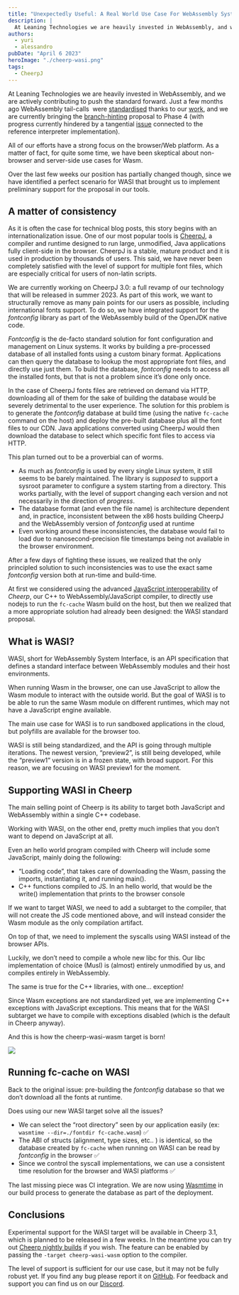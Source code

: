 ```yaml
---
title: "Unexpectedly Useful: A Real World Use Case For WebAssembly System Interface (WASI)"
description: |
  At Leaning Technologies we are heavily invested in WebAssembly, and we are actively contributing to push the standard forward. Just a few months ago WebAssembly tail-calls were standardized, and we are currently bringing the branch-hinting proposal to Phase 4.
authors:
  - yuri
  - alessandro
pubDate: "April 6 2023"
heroImage: "./cheerp-wasi.png"
tags:
  - CheerpJ
---
```


At Leaning Technologies we are heavily invested in WebAssembly, and we are actively contributing to push the standard forward. Just a few months ago WebAssembly tail-calls  were [standardised](https://github.com/WebAssembly/tail-call/issues/15#issuecomment-1357278111) thanks to our [work](https://leaningtech.com/fantastic-tail-calls-and-how-to-implement-them/), and we are currently bringing the [branch-hinting](https://github.com/WebAssembly/branch-hinting) proposal to Phase 4 (with progress currently hindered by a tangential [issue](https://github.com/WebAssembly/annotations/pull/17/files) connected to the reference interpreter implementation).

All of our efforts have a strong focus on the browser/Web platform. As a matter of fact, for quite some time, we have been skeptical about non-browser and server-side use cases for Wasm.

Over the last few weeks our position has partially changed though, since we have identified a perfect scenario for WASI that brought us to implement preliminary support for the proposal in our tools.

## A matter of consistency

As it is often the case for technical blog posts, this story begins with an internationalization issue. One of our most popular tools is [CheerpJ](https://leaningtech.com/cheerpj/), a compiler and runtime designed to run large, unmodified, Java applications fully client-side in the browser. CheerpJ is a stable, mature product and it is used in production by thousands of users. This said, we have never been completely satisfied with the level of support for multiple font files, which are especially critical for users of non-latin scripts.

We are currently working on CheerpJ 3.0: a full revamp of our technology that will be released in summer 2023. As part of this work, we want to structurally remove as many pain points for our users as possible, including international fonts support. To do so, we have integrated support for the _fontconfig_ library as part of the WebAssembly build of the OpenJDK native code.

_Fontconfig_ is the de-facto standard solution for font configuration and management on Linux systems. It works by building a pre-processed database of all installed fonts using a custom binary format. Applications can then query the database to lookup the most appropriate font files, and directly use just them. To build the database, _fontconfig_ needs to access all the installed fonts, but that is not a problem since it’s done only once.

In the case of CheerpJ fonts files are retrieved on demand via HTTP, downloading all of them for the sake of building the database would be severely detrimental to the user experience. The solution for this problem is to generate the _fontconfig_ database at build time (using the native `fc-cache` command on the host) and deploy the pre-built database plus all the font files to our CDN. Java applications converted using CheerpJ would then download the database to select which specific font files to access via HTTP.

This plan turned out to be a proverbial can of worms.

- As much as _fontconfig_ is used by every single Linux system, it still seems to be barely maintained. The library is _supposed_ to support a sysroot parameter to configure a system starting from a directory. This works partially, with the level of support changing each version and not necessarily in the direction of _progress_.
- The database format (and even the file name) is architecture dependent and, in practice, inconsistent between the x86 hosts building CheerpJ and the WebAssembly version of _fontconfig_ used at runtime
- Even working around these inconsistencies, the database would fail to load due to nanosecond-precision file timestamps being not available in the browser environment.

After a few days of fighting these issues, we realized that the only principled solution to such inconsistencies was to use the exact same _fontconfig_ version both at run-time and build-time.

At first we considered using the advanced [JavaScript interoperability](/cheerp/reference/interop) of _Cheerp_, our C++ to WebAssembly/JavaScript compiler, to directly use nodejs to run the `fc-cache` Wasm build on the host, but then we realized that a more appropriate solution had already been designed: the WASI standard proposal.

## What is WASI?

WASI, short for WebAssembly System Interface, is an API specification that defines a standard interface between WebAssembly modules and their host environments.

When running Wasm in the browser, one can use JavaScript to allow the Wasm module to interact with the outside world. But the goal of WASI is to be able to run the same Wasm module on different runtimes, which may not have a JavaScript engine available.

The main use case for WASI is to run sandboxed applications in the cloud, but polyfills are available for the browser too.

WASI is still being standardized, and the API is going through multiple iterations. The newest version, “preview2”, is still being developed, while the “preview1” version is in a frozen state, with broad support. For this reason, we are focusing on WASI preview1 for the moment.

## Supporting WASI in Cheerp

The main selling point of Cheerp is its ability to target both JavaScript and WebAssembly within a single C++ codebase.

Working with WASI, on the other end, pretty much implies that you don’t want to depend on JavaScript at all.

Even an hello world program compiled with Cheerp will include some JavaScript, mainly doing the following:

- “Loading code”, that takes care of downloading the Wasm, passing the imports, instantiating it, and running main().
- C++ functions compiled to JS. In an hello world, that would be the write() implementation that prints to the browser console

If we want to target WASI, we need to add a subtarget to the compiler, that will not create the JS code mentioned above, and will instead consider the Wasm module as the only compilation artifact.

On top of that, we need to implement the syscalls using WASI instead of the browser APIs.

Luckily, we don’t need to compile a whole new libc for this. Our libc implementation of choice (Musl) is (almost) entirely unmodified by us, and compiles entirely in WebAssembly.

The same is true for the C++ libraries, with one… exception!

Since Wasm exceptions are not standardized yet, we are implementing C++ exceptions with JavaScript exceptions. This means that for the WASI subtarget we have to compile with exceptions disabled (which is the default in Cheerp anyway).

And this is how the cheerp-wasi-wasm target is born!

![](https://leaningtech.com/wp-content/uploads/2023/04/wasi-2.gif)

## Running fc-cache on WASI

Back to the original issue: pre-building the _fontconfig_ database so that we don’t download all the fonts at runtime.

Does using our new WASI target solve all the issues?

- We can select the “root directory” seen by our application easily (ex: `wasmtime --dir=./fontdir fc-cache.wasm`) ✅
- The ABI of structs (alignment, type sizes, etc.. ) is identical, so the database created by `fc-cache` when running on WASI can be read by _fontconfig_ in the browser ✅
- Since we control the syscall implementations, we can use a consistent time resolution for the browser and WASI platforms ✅

The last missing piece was CI integration. We are now using [Wasmtime](https://wasmtime.dev/) in our build process to generate the database as part of the deployment.

## Conclusions

Experimental support for the WASI target will be available in Cheerp 3.1, which is planned to be released in a few weeks. In the meantime you can try out [Cheerp nightly builds](https://launchpad.net/~leaningtech-dev/+archive/ubuntu/cheerp-nightly-ppa) if you wish. The feature can be enabled by passing the `-target cheerp-wasi-wasm` option to the compiler.

The level of support is sufficient for our use case, but it may not be fully robust yet. If you find any bug please report it on [GitHub](https://github.com/leaningtech/cheerp-meta/issues). For feedback and support you can find us on our [Discord](https://discord.leaningtech.com).
